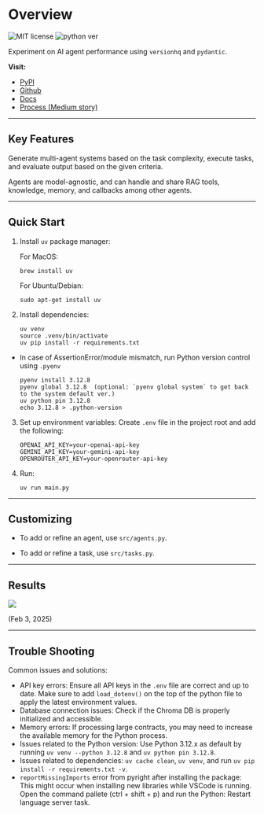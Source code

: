 # Overview

![MIT license](https://img.shields.io/badge/License-MIT-green)
![python ver](https://img.shields.io/badge/Python-3.11/3.12-orange)


Experiment on AI agent performance using `versionhq` and `pydantic`.


**Visit:**

- [PyPI](https://pypi.org/project/versionhq/)
- [Github](https://github.com/versionHQ/multi-agent-system)
- [Docs](https://docs.versi0n.io)
- [Process (Medium story)](https://medium.com/@kuriko-iwai/48d42fc57b71)

<hr />

## Key Features

Generate multi-agent systems based on the task complexity, execute tasks, and evaluate output based on the given criteria. 

Agents are model-agnostic, and can handle and share RAG tools, knowledge, memory, and callbacks among other agents.


<hr />

## Quick Start

1. Install `uv` package manager:

   For MacOS:

   ```
   brew install uv
   ```

   For Ubuntu/Debian:

   ```
   sudo apt-get install uv
   ```

2. Install dependencies:
   ```
   uv venv
   source .venv/bin/activate
   uv pip install -r requirements.txt
   ```

* In case of AssertionError/module mismatch, run Python version control using `.pyenv`
   ```
   pyenv install 3.12.8
   pyenv global 3.12.8  (optional: `pyenv global system` to get back to the system default ver.)
   uv python pin 3.12.8
   echo 3.12.8 > .python-version
   ```

3. Set up environment variables:
   Create `.env` file in the project root and add the following:
   ```
   OPENAI_API_KEY=your-openai-api-key
   GEMINI_API_KEY=your-gemini-api-key
   OPENROUTER_API_KEY=your-openrouter-api-key
   ```

4. Run:
   ```
   uv run main.py
   ```

<hr />

## Customizing

- To add or refine an agent, use `src/agents.py`.

- To add or refine a task, use `src/tasks.py`.


<hr />

## Results

<img src="https://res.cloudinary.com/dfeirxlea/image/upload/v1738634968/pj_m_test/ulzp0wi0rptq61vkirkq.png">

(Feb 3, 2025)

<hr />

## Trouble Shooting

Common issues and solutions:
- API key errors: Ensure all API keys in the `.env` file are correct and up to date. Make sure to add `load_dotenv()` on the top of the python file to apply the latest environment values.
- Database connection issues: Check if the Chroma DB is properly initialized and accessible.
- Memory errors: If processing large contracts, you may need to increase the available memory for the Python process.
- Issues related to the Python version: Use Python 3.12.x as default by running `uv venv --python 3.12.8` and `uv python pin 3.12.8`.
- Issues related to dependencies: `uv cache clean`, `uv venv`, and run `uv pip install -r requirements.txt -v`.
- `reportMissingImports` error from pyright after installing the package: This might occur when installing new libraries while VSCode is running. Open the command pallete (ctrl + shift + p) and run the Python: Restart language server task.
